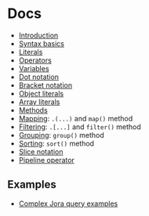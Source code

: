 # Docs

- [Introduction](./articles/intro.md)
- [Syntax basics](./articles/basics.md)
- [Literals](./articles/literals.md)
- [Operators](./articles/operators.md)
- [Variables](./articles/variables.md)
- [Dot notation](./articles/dot-notation.md)
- [Bracket notation](./articles/bracket-notation.md)
- [Object literals](./articles/object-literal.md)
- [Array literals](./articles/array-literal.md)
- [Methods](./articles/methods.md)
- [Mapping](./articles/map.md): `.(...)` and `map()` method
- [Filtering](./articles/filter.md): `.[...]` and `filter()` method
- [Grouping](./articles/group.md): `group()` method
- [Sorting](./articles/sort): `sort()` method
- [Slice notation](./articles/slice-notation.md)
- [Pipeline operator](./articles/pipeline-operator.md)

## Examples

- [Complex Jora query examples](./complex-examples.md)
